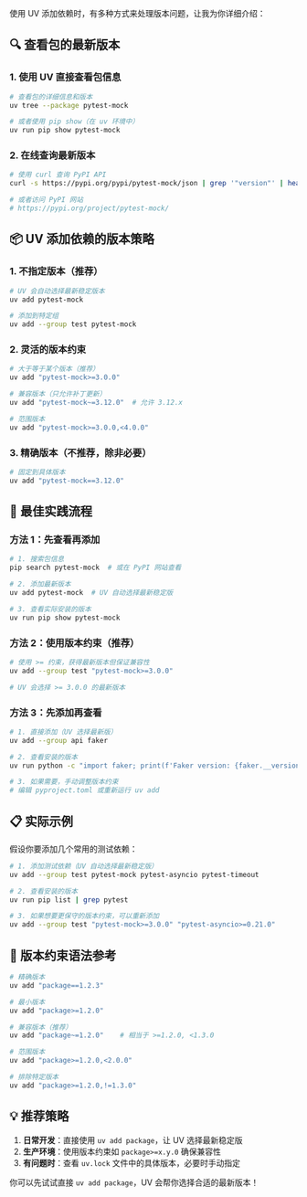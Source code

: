 使用 UV 添加依赖时，有多种方式来处理版本问题，让我为你详细介绍：

## 🔍 **查看包的最新版本**

### 1. **使用 UV 直接查看包信息**
```bash
# 查看包的详细信息和版本
uv tree --package pytest-mock

# 或者使用 pip show（在 uv 环境中）
uv run pip show pytest-mock
```

### 2. **在线查询最新版本**
```bash
# 使用 curl 查询 PyPI API
curl -s https://pypi.org/pypi/pytest-mock/json | grep '"version"' | head -1

# 或者访问 PyPI 网站
# https://pypi.org/project/pytest-mock/
```

## 📦 **UV 添加依赖的版本策略**

### 1. **不指定版本（推荐）**
```bash
# UV 会自动选择最新稳定版本
uv add pytest-mock

# 添加到特定组
uv add --group test pytest-mock
```

### 2. **灵活的版本约束**
```bash
# 大于等于某个版本（推荐）
uv add "pytest-mock>=3.0.0"

# 兼容版本（只允许补丁更新）
uv add "pytest-mock~=3.12.0"  # 允许 3.12.x

# 范围版本
uv add "pytest-mock>=3.0.0,<4.0.0"
```

### 3. **精确版本（不推荐，除非必要）**
```bash
# 固定到具体版本
uv add "pytest-mock==3.12.0"
```

## 🎯 **最佳实践流程**

### **方法 1：先查看再添加**
```bash
# 1. 搜索包信息
pip search pytest-mock  # 或在 PyPI 网站查看

# 2. 添加最新版本
uv add pytest-mock  # UV 自动选择最新稳定版

# 3. 查看实际安装的版本
uv run pip show pytest-mock
```

### **方法 2：使用版本约束（推荐）**
```bash
# 使用 >= 约束，获得最新版本但保证兼容性
uv add --group test "pytest-mock>=3.0.0"

# UV 会选择 >= 3.0.0 的最新版本
```

### **方法 3：先添加再查看**
```bash
# 1. 直接添加（UV 选择最新版）
uv add --group api faker

# 2. 查看安装的版本
uv run python -c "import faker; print(f'Faker version: {faker.__version__}')"

# 3. 如果需要，手动调整版本约束
# 编辑 pyproject.toml 或重新运行 uv add
```

## 📋 **实际示例**

假设你要添加几个常用的测试依赖：

```bash
# 1. 添加测试依赖（UV 自动选择最新稳定版）
uv add --group test pytest-mock pytest-asyncio pytest-timeout

# 2. 查看安装的版本
uv run pip list | grep pytest

# 3. 如果想要更保守的版本约束，可以重新添加
uv add --group test "pytest-mock>=3.0.0" "pytest-asyncio>=0.21.0"
```

## 🔧 **版本约束语法参考**

```bash
# 精确版本
uv add "package==1.2.3"

# 最小版本
uv add "package>=1.2.0"

# 兼容版本（推荐）
uv add "package~=1.2.0"    # 相当于 >=1.2.0, <1.3.0

# 范围版本
uv add "package>=1.2.0,<2.0.0"

# 排除特定版本
uv add "package>=1.2.0,!=1.3.0"
```

## 💡 **推荐策略**

1. **日常开发**：直接使用 `uv add package`，让 UV 选择最新稳定版
2. **生产环境**：使用版本约束如 `package>=x.y.0` 确保兼容性
3. **有问题时**：查看 `uv.lock` 文件中的具体版本，必要时手动指定

你可以先试试直接 `uv add package`，UV 会帮你选择合适的最新版本！